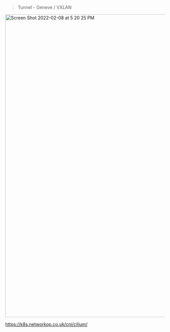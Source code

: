 
> Tunnel - Geneve / VXLAN

<img width="954" alt="Screen Shot 2022-02-08 at 5 20 25 PM" src="https://user-images.githubusercontent.com/44506513/153103686-e0ed2385-3a5e-4c67-a601-363e2d6f9589.png">


https://k8s.networkop.co.uk/cni/cilium/
